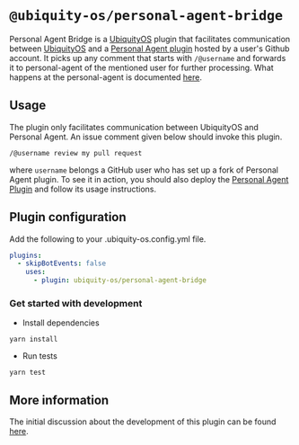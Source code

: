 # `@ubiquity-os/personal-agent-bridge`

Personal Agent Bridge is a [UbiquityOS](https://github.com/apps/ubiquity-os) plugin that facilitates communication between [UbiquityOS](https://github.com/apps/ubiquity-os) and a [Personal Agent plugin](https://github.com/EresDevOrg/personal-agent) hosted by a user's Github account. It picks up any comment that starts with `/@username` and forwards it to personal-agent of the mentioned user for further processing. What happens at the personal-agent is documented [here](https://github.com/EresDevOrg/personal-agent/blob/development/README.md).

## Usage

The plugin only facilitates communication between UbiquityOS and Personal Agent. An issue comment given below should invoke this plugin.

```
/@username review my pull request
```

where `username` belongs a GitHub user who has set up a fork of Personal Agent plugin.
To see it in action, you should also deploy the [Personal Agent Plugin](https://github.com/EresDevOrg/personal-agent) and follow its usage instructions.

## Plugin configuration

Add the following to your .ubiquity-os.config.yml file.

```yaml
plugins:
  - skipBotEvents: false
    uses:
      - plugin: ubiquity-os/personal-agent-bridge
```

### Get started with development

- Install dependencies

```
yarn install
```

- Run tests

```
yarn test
```

## More information

The initial discussion about the development of this plugin can be found [here](https://github.com/ubiquity-os/plugins-wishlist/issues/3).

